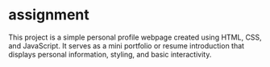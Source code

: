# assignment 
This project is a simple personal profile webpage created using HTML, CSS, and JavaScript. It serves as a mini portfolio or resume introduction that displays personal information, styling, and basic interactivity.
